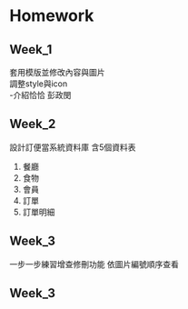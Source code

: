 # Homework

## Week_1
套用模版並修改內容與圖片 <br>
調整style與icon <br>
-介紹恰恰 彭政閔

## Week_2
設計訂便當系統資料庫
含5個資料表
  1. 餐廳
  2. 食物
  3. 會員
  4. 訂單
  5. 訂單明細
  
## Week_3
一步一步練習增查修刪功能
依圖片編號順序查看

## Week_3